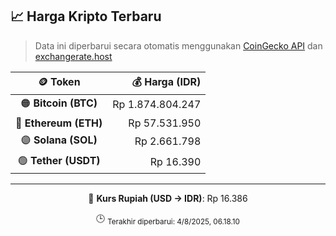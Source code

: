 

<!-- HARGA_KRIPTO -->
## 📈 Harga Kripto Terbaru

> Data ini diperbarui secara otomatis menggunakan [CoinGecko API](https://www.coingecko.com/) dan [exchangerate.host](https://exchangerate.host/)

<div align="center">

| 🪙 Token | 💰 Harga (IDR) |
|:------:|---------------:|
| 🟠 **Bitcoin (BTC)**   | Rp 1.874.804.247 |
| 🔵 **Ethereum (ETH)**  | Rp 57.531.950 |
| 🟣 **Solana (SOL)**    | Rp 2.661.798 |
| 🟢 **Tether (USDT)**   | Rp 16.390 |

---

💱 **Kurs Rupiah (USD → IDR)**: Rp 16.386

🕒 <sub>Terakhir diperbarui: 4/8/2025, 06.18.10</sub>

</div>
<!-- /HARGA_KRIPTO -->